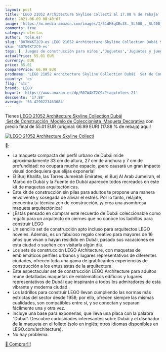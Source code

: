 ```yaml
---
layout: post
title: 'LEGO 21052 Architecture Skyline Collecti al 17.88 % de rebaja'
date: 2021-06-09 08:40:07
image: 'https://m.media-amazon.com/images/I/51dM8qXBu3S._SL500_._SL400_.jpg'
comments: true
category: ofertas
author: 'tole.es'
slug: 'B07W4KT2C9-es LEGO 21052 Architecture Skyline Collection Dubái Set de...'
sku: 'B07W4KT2C9-es'
tags: [ 'Juegos de construcción para niños','Juguetes','Juguetes y juegos','lego', ]
actualPrice: 55.01 EUR
currency: EUR
price: 55.01
comparePrice: 66.99 EUR
prodname: 'LEGO 21052 Architecture Skyline Collection Dubái  Set de Construcción  Modelo de Coleccionista  Maqueta Decorativa'
country: 'es'
flag: '🇪🇸'
brand: 'LEGO'
buyurl: 'https://www.amazon.es/dp/B07W4KT2C9/?tag=tolees-21'
descuento: '17.88'
average: '56.4290223463684'
---
```


Tienes [LEGO 21052 Architecture Skyline Collection Dubái  Set de Construcción  Modelo de Coleccionista  Maqueta Decorativa](https://www.amazon.es/dp/B07W4KT2C9/?tag=tolees-21) con precio final de  55.01 EUR (original: 66.99 EUR) (17.88 %  de rebaja) aqui!

[![LEGO 21052 Architecture Skyline Collecti](https://m.media-amazon.com/images/I/51dM8qXBu3S._SL500_._SL400_.jpg)](https://www.amazon.es/dp/B07W4KT2C9/?tag=tolees-21)

🔎:

- La maqueta compacta del perfil urbano de Dubái mide aproximadamente 33 cm de altura, 27 cm de anchura y 7 cm de profundidad: no ocupará mucho espacio, ¡pero causará un gran impacto visual dondequiera que elijas exponerla!
- El Burj Khalifa, las Torres Jumeirah Emirates, el Burj Al Arab Jumeirah, el Marco de Dubái y la Fuente de Dubái aparecen todos recreados en este kit de maquetas arquitectónicas.
- Este kit de construcción sin pilas para adultos te propone una manera envolvente y sosegada de aliviar el estrés. Por lo tanto, relájate, encuentra tu técnica zen de construcción, ¡y crea una asombrosa maqueta arquitectónica!
- ¿Estás pensado en comprar este recuerdo de Dubái coleccionable como regalo para un arquitecto en ciernes que no conoce los ladrillos para construir LEGO
- Un sencillo set de construcción apto incluso para arquitectos LEGO noveles. Además, es un fabuloso regalo creativo para mayores de 16 años que vivan o hayan residido en Dubái, pasado sus vacaciones en esta ciudad o sueñen con visitarla algún día.
- Los sets de construcción LEGO Architecture, con maquetas de emblemáticos perfiles urbanos y lugares representativos de diferentes ciudades, ofrecen toda una gama de gratificantes experiencias de construcción a los entusiastas de la arquitectura.
- Este espectacular set de construcción LEGO Architecture para adultos reúne detalladas maquetas de emblemáticos edificios y lugares representativos de Dubái que inspirarán a todos los admiradores de esta vibrante y moderna ciudad.
- Los ladrillos para construir LEGO llevan cumpliendo las normas más estrictas del sector desde 1958; por ello, ofrecen siempre las mismas cualidades, son compatibles entre sí, y se conectan y separan fácilmente una y otra vez.
- Incluye una base para exponerlas, que lleva una placa con la palabra “Dubai”. Descubre curiosidades interesantes sobre Dubái y el diseñador de la maqueta en el folleto (solo en inglés; otros idiomas disponibles en LEGO.com/architecture).
- No hay problema.

[🛒 Comprar!!!](https://www.amazon.es/dp/B07W4KT2C9/?tag=tolees-21)
